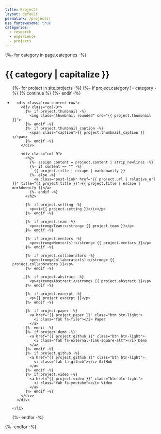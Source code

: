 ```yaml
---
title: Projects
layout: default
permalink: /projects/
use_fontawesome: true
categories:
  - research
  - experience
  - projects
---
```


{%- for category in page.categories -%}
  <h1 class="section-title">{{ category | capitalize }}</h1>
  <ul class="post-list">
  {%- for project in site.projects -%}
    {%- if project.category != category -%}
      {% continue %}
    {%- endif -%}
    <li>

      <div class="row content-row">
        <div class="col-3">
          {%- if project.thumbnail -%}
            <img class="thumbnail rounded" src="{{ project.thumbnail }}">
          {%- endif -%}
          {%- if project.thumbnail_caption -%}
            <span class="caption">{{ project.thumbnail_caption }}</span>
          {%- endif -%}
        </div>

        <div class="col-9">
          <h2>
            {%- assign content = project.content | strip_newlines -%}
            {%- if content == "" -%}
              {{ project.title | escape | markdownify }}
            {%- else -%}
              <a class="post-link" href="{{ project.url | relative_url }}" title="{{ project.title }}">{{ project.title | escape | markdownify }}</a>
            {%- endif -%}
          </h2>

          {%- if project.setting -%}
            <p><i>{{ project.setting }}</i></p>
          {%- endif -%}

          {%- if project.team -%}
            <p><strong>Team:</strong> {{ project.team }}</p>
          {%- endif -%}

          {%- if project.mentors -%}
            <p><strong>Mentor(s):</strong> {{ project.mentors }}</p>
          {%- endif -%}

          {%- if project.collaborators -%}
            <p><strong>Collaborator(s):</strong> {{ project.collaborators }}</p>
          {%- endif -%}

          {%- if project.abstract -%}
            <p><strong>Abstract:</strong> {{ project.abstract }}</p>
          {%- endif -%}

          {%- if project.excerpt -%}
            <p>{{ project.excerpt }}</p>
          {%- endif -%}

          {%- if project.paper -%}
            <a href="{{ project.paper }}" class="btn btn-light">
              <i class="fab fa-file"></i> Paper
            </a>
          {%- endif -%}
          {%- if project.demo -%}
            <a href="{{ project.github }}" class="btn btn-light">
              <i class="fab fa-external-link-square-alt"></i> Demo
            </a>
          {%- endif -%}
          {%- if project.github -%}
            <a href="{{ project.github }}" class="btn btn-light">
              <i class="fab fa-github"></i> GitHub
            </a>
          {%- endif -%}
          {%- if project.video -%}
            <a href="{{ project.video }}" class="btn btn-light">
              <i class="fab fa-youtube"></i> Video
            </a>
          {%- endif -%}
        </div>
      </div>

    </li>
  {%- endfor -%}
  </ul>
{%- endfor -%}
